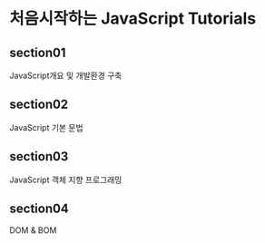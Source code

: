 # 처음시작하는 JavaScript Tutorials

## section01
JavaScript개요 및 개발환경 구축


## section02
JavaScript 기본 문법

## section03
JavaScript 객체 지향 프로그래밍

## section04
DOM & BOM
